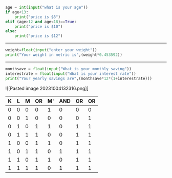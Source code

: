 ``` python
age = int(input("what is your age"))
if age<13:
	print("price is $8")
elif (age>12 and age<18)==True:
	print("price is $10")
else:
	print("price is $12")
```
*** 
``` python
weight=float(input("enter your weight"))
print("Your weight in metric is",(weight*0.453592))
```
---
```python
monthsave = float(input("What is your monthly saving"))
interestrate = float(input("What is your interest rate"))
print("Your yearly savings are",(monthsave*12*(1+interestrate)))
```
![[Pasted image 20231004132316.png]]

| K   | L   | M   | OR  | M'  | AND | OR  | OR  |
| --- | --- | --- | --- | --- | --- | --- | --- |
| 0   | 0   | 0   | 0   | 1   | 0   | 0   | 0   |
| 0   | 0   | 1   | 0   | 0   | 0   | 0   | 1   |
| 0   | 1   | 0   | 1   | 1   | 0   | 1   | 1   |
| 0   | 1   | 1   | 1   | 0   | 0   | 1   | 1   |
| 1   | 0   | 0   | 1   | 1   | 0   | 1   | 1   |
| 1   | 0   | 1   | 1   | 0   | 1   | 1   | 1   |
| 1   | 1   | 0   | 1   | 1   | 0   | 1   | 1   |
| 1   | 1   | 1   | 1   | 0   | 1   | 1   | 1   |
